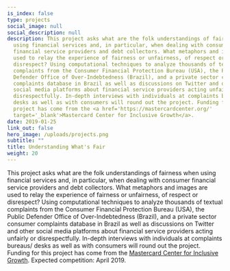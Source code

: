 ```yaml
---
is_index: false
type: projects
social_image: null
social_description: null
description: This project asks what are the folk understandings of fairness when
  using financial services and, in particular, when dealing with consumer
  financial service providers and debt collectors. What metaphors and images are
  used to relay the experience of fairness or unfairness, of respect or
  disrespect? Using computational techniques to analyze thousands of textual
  complaints from the Consumer Financial Protection Bureau (USA), the Public
  Defender Office of Over-Indebtedness (Brazil), and a private sector consumer
  complaints database in Brazil as well as discussions on Twitter and other
  social media platforms about financial service providers acting unfairly or
  disrespectfully. In-depth interviews with individuals at complaints bureaus/
  desks as well as with consumers will round out the project. Funding for this
  project has come from the <a href='https://mastercardcenter.org/'
  target='_blank'>Mastercard Center for Inclusive Growth</a>.
date: 2019-01-25
link_out: false
hero_image: /uploads/projects.png
subtitle: ""
title: Understanding What's Fair
weight: 20
---
```


This project asks what are the folk understandings of fairness when using financial services and, in particular, when dealing with consumer financial service providers and debt collectors. What metaphors and images are used to relay the experience of fairness or unfairness, of respect or disrespect? Using computational techniques to analyze thousands of textual complaints from the Consumer Financial Protection Bureau (USA), the Public Defender Office of Over-Indebtedness (Brazil), and a private sector consumer complaints database in Brazil as well as discussions on Twitter and other social media platforms about financial service providers acting unfairly or disrespectfully. In-depth interviews with individuals at complaints bureaus/ desks as well as with consumers will round out the project. Funding for this project has come from the [Mastercard Center for Inclusive Growth](https://mastercardcenter.org/). Expected competition: April 2019.
